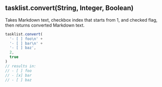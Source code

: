 ## tasklist.convert(String, Integer, Boolean)
Takes Markdown text, checkbox index that starts from 1, and checked flag,
then returns converted Markdown text.

```js
tasklist.convert(
  '- [ ] foo\n' +
  '- [ ] bar\n' +
  '- [ ] baz',
  2,
  true
)
// results in:
// - [ ] foo
// - [x] bar
// - [ ] baz

